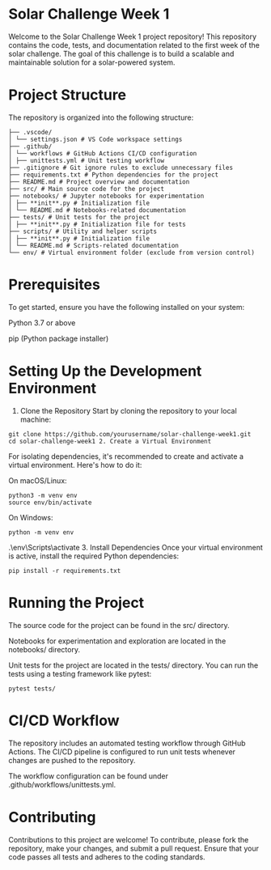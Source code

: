 # Solar Challenge Week 1

Welcome to the Solar Challenge Week 1 project repository! This repository contains the code, tests, and documentation related to the first week of the solar challenge. The goal of this challenge is to build a scalable and maintainable solution for a solar-powered system.

# Project Structure

The repository is organized into the following structure:

```
├── .vscode/
│ └── settings.json # VS Code workspace settings
├── .github/
│ └── workflows # GitHub Actions CI/CD configuration
│ ├── unittests.yml # Unit testing workflow
├── .gitignore # Git ignore rules to exclude unnecessary files
├── requirements.txt # Python dependencies for the project
├── README.md # Project overview and documentation
├── src/ # Main source code for the project
├── notebooks/ # Jupyter notebooks for experimentation
│ ├── **init**.py # Initialization file
│ └── README.md # Notebooks-related documentation
├── tests/ # Unit tests for the project
│ ├── **init**.py # Initialization file for tests
├── scripts/ # Utility and helper scripts
│ ├── **init**.py # Initialization file
│ └── README.md # Scripts-related documentation
└── env/ # Virtual environment folder (exclude from version control)
```
# Prerequisites

To get started, ensure you have the following installed on your system:

Python 3.7 or above

pip (Python package installer)

# Setting Up the Development Environment

1. Clone the Repository
   Start by cloning the repository to your local machine:

```
git clone https://github.com/yourusername/solar-challenge-week1.git
cd solar-challenge-week1 2. Create a Virtual Environment
```

For isolating dependencies, it's recommended to create and activate a virtual environment. Here's how to do it:

On macOS/Linux:

```
python3 -m venv env
source env/bin/activate
```

On Windows:

```
python -m venv env
```

.\env\Scripts\activate 3. Install Dependencies
Once your virtual environment is active, install the required Python dependencies:

```
pip install -r requirements.txt
```

# Running the Project

The source code for the project can be found in the src/ directory.

Notebooks for experimentation and exploration are located in the notebooks/ directory.

Unit tests for the project are located in the tests/ directory. You can run the tests using a testing framework like pytest:

```
pytest tests/
```

# CI/CD Workflow

The repository includes an automated testing workflow through GitHub Actions. The CI/CD pipeline is configured to run unit tests whenever changes are pushed to the repository.

The workflow configuration can be found under .github/workflows/unittests.yml.

# Contributing

Contributions to this project are welcome! To contribute, please fork the repository, make your changes, and submit a pull request. Ensure that your code passes all tests and adheres to the coding standards.
